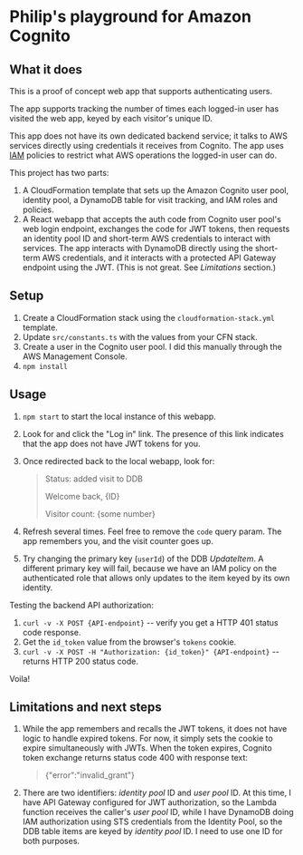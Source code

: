# Philip's playground for Amazon Cognito #

## What it does

This is a proof of concept web app that supports authenticating users.

The app supports tracking the number of times each logged-in user has visited the web app,
keyed by each visitor's unique ID.

This app does not have its own dedicated backend service; it talks to AWS services directly
using credentials it receives from Cognito.
The app uses [IAM](https://docs.aws.amazon.com/IAM/latest/UserGuide/introduction.html) policies
to restrict what AWS operations the logged-in user can do.

This project has two parts:

1. A CloudFormation template that sets up the Amazon Cognito user pool, identity pool,
    a DynamoDB table for visit tracking, and IAM roles and policies.
2. A React webapp that accepts the auth code from Cognito user pool's web login endpoint,
    exchanges the code for JWT tokens, then requests an identity pool ID and short-term
    AWS credentials to interact with services.
    The app interacts with DynamoDB directly using the short-term AWS credentials, and
    it interacts with a protected API Gateway endpoint using the JWT.
   (This is not great. See *Limitations* section.)

## Setup

1. Create a CloudFormation stack using the `cloudformation-stack.yml` template.
2. Update `src/constants.ts` with the values from your CFN stack.
3. Create a user in the Cognito user pool. I did this manually through the AWS Management Console.
4. `npm install`

## Usage

1. `npm start` to start the local instance of this webapp.
2. Look for and click the "Log in" link.
    The presence of this link indicates that the app does not have JWT tokens for you.
3. Once redirected back to the local webapp, look for:

   > Status: added visit to DDB
   > 
   > Welcome back, {ID}
   > 
   > Visitor count: {some number}

4. Refresh several times. Feel free to remove the `code` query param.
    The app remembers you, and the visit counter goes up.
5. Try changing the primary key (`userId`) of the DDB *UpdateItem*.
    A different primary key will fail, because we have an IAM policy on the
    authenticated role that allows only updates to the item keyed by its own
    identity.

Testing the backend API authorization:

1. `curl -v -X POST {API-endpoint}` -- verify you get a HTTP 401 status code response.
2. Get the `id_token` value from the browser's `tokens` cookie.
3. `curl -v -X POST -H "Authorization: {id_token}" {API-endpoint}` -- returns HTTP 200 status code.

Voila!

## Limitations and next steps

1. While the app remembers and recalls the JWT tokens, it does not have logic to handle
   expired tokens.
   For now, it simply sets the cookie to expire simultaneously with JWTs.
   When the token expires, Cognito token exchange returns status code 400 with response text:
   > {"error":"invalid_grant"}
   
2. There are two identifiers: *identity pool* ID and *user pool* ID.
   At this time, I have API Gateway configured for JWT authorization,
   so the Lambda function receives the caller's *user pool* ID,
   while I have DynamoDB doing IAM authorization using STS credentials from the Identity Pool,
   so the DDB table items are keyed by *identity pool* ID.
   I need to use one ID for both purposes.